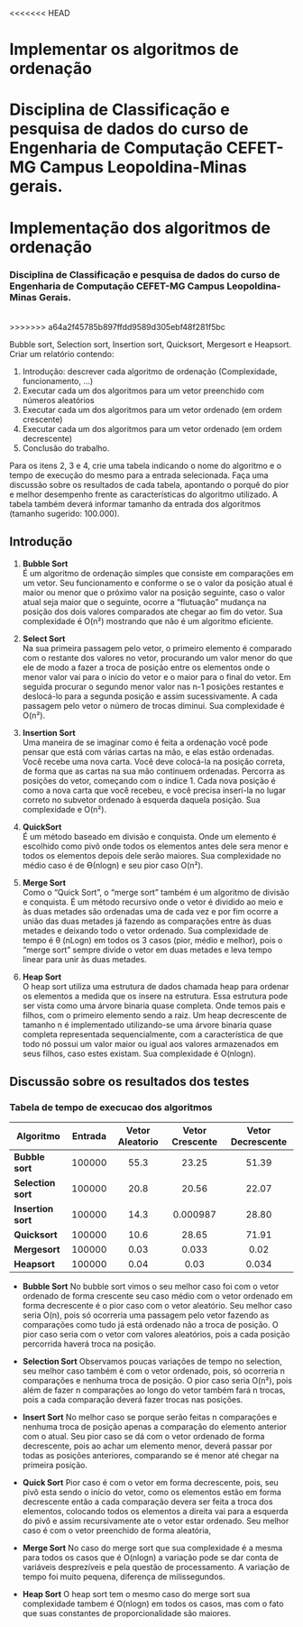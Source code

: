 <<<<<<< HEAD
# **Implementar os algoritmos de ordenação**

**Disciplina de Classificação e pesquisa de dados do curso de Engenharia de Computação CEFET-MG Campus Leopoldina-Minas gerais.**
=======
# **Implementação dos algoritmos de ordenação**
### **Disciplina de Classificação e pesquisa de dados do curso de Engenharia de Computação CEFET-MG Campus Leopoldina-Minas Gerais.**
<br />
>>>>>>> a64a2f45785b897ffdd9589d305ebf48f281f5bc

Bubble sort, Selection sort, Insertion sort, Quicksort, Mergesort e Heapsort. Criar um relatório contendo:

1) Introdução: descrever cada algoritmo de ordenação (Complexidade,
funcionamento, ...)
2) Executar cada um dos algoritmos para um vetor preenchido com números
aleatórios
3) Executar cada um dos algoritmos para um vetor ordenado (em ordem
crescente)
4) Executar cada um dos algoritmos para um vetor ordenado (em ordem
decrescente)
5) Conclusão do trabalho.

Para os itens 2, 3 e 4, crie uma tabela indicando o nome do algoritmo e o
tempo de execução do mesmo para a entrada selecionada. Faça uma
discussão sobre os resultados de cada tabela, apontando o porquê do pior e
melhor desempenho frente as características do algoritmo utilizado. A tabela
também deverá informar tamanho da entrada dos algoritmos (tamanho
sugerido: 100.000).

## Introdução

1. **Bubble Sort** \
É um algoritmo de ordenação simples que consiste em comparações em um vetor. Seu funcionamento e conforme o se o valor da posição atual é maior ou menor que o próximo valor na posição seguinte, caso o valor atual seja maior que o seguinte, ocorre a “flutuação” mudança na posição dos dois valores comparados ate chegar ao fim do vetor. Sua complexidade é O(n²) mostrando que não é um algoritmo eficiente.

2. **Select Sort** \
Na sua primeira passagem pelo vetor, o primeiro elemento é comparado com o restante dos valores no vetor, procurando um valor menor do que ele de modo a fazer a troca de posição entre os elementos onde o menor valor vai para o início do vetor e o maior para o final do vetor. Em seguida procurar o segundo menor valor nas n-1 posições restantes e deslocá-lo para a segunda posição e assim sucessivamente. A cada passagem pelo vetor o número de trocas diminui. Sua complexidade é O(n²).
3. **Insertion Sort** \
Uma maneira de se imaginar como é feita a ordenação você pode pensar que está com várias cartas na mão, e elas estão ordenadas. Você recebe uma nova carta. Você deve colocá-la na posição correta, de forma que as cartas na sua mão continuem ordenadas. Percorra as posições do vetor, começando com o índice 1. Cada nova posição é como a nova carta que você recebeu, e você precisa inseri-la no lugar correto no subvetor ordenado à esquerda daquela posição. Sua complexidade e O(n²).
4. **QuickSort** \
É um método baseado em divisão e conquista. Onde um elemento é escolhido como pivô onde todos os elementos antes dele sera menor e todos os elementos depois dele serão maiores. Sua complexidade no médio caso é de ϴ(nlogn) e seu pior caso O(n²).
5. **Merge Sort** \
Como o “Quick Sort”, o “merge sort” também é um algoritmo de divisão e conquista. É um método recursivo onde o vetor é dividido ao meio e às duas metades são ordenadas uma de cada vez e por fim ocorre a união das duas metades já fazendo as comparações entre às duas metades e deixando todo o vetor ordenado. Sua complexidade de tempo é θ (nLogn) em todos os 3 casos (pior, médio e melhor), pois o “merge sort” sempre divide o vetor em duas metades e leva tempo linear para unir às duas metades.

6. **Heap Sort** \
O heap sort utiliza uma estrutura de dados chamada heap para ordenar os elementos a medida que os insere na estrutura. Essa estrutura pode ser vista como uma árvore binaria quase completa. Onde temos pais e filhos, com o primeiro elemento sendo a raiz. Um heap decrescente de tamanho n  é implementado utilizando-se uma árvore binaria quase completa representada sequencialmente, com a característica de que todo nó possui um valor maior ou igual aos valores armazenados em seus filhos, caso estes existam. Sua complexidade é O(nlogn).

## **Discussão sobre os resultados dos testes**

### Tabela de tempo de execucao dos algoritmos

| Algoritmo          | Entrada | Vetor Aleatorio | Vetor Crescente | Vetor Decrescente |
|--------------------|---------|:---------------:|:---------------:|:-------------------:|
| **Bubble sort**    | 100000  | 55.3            | 23.25           |       51.39       |
| **Selection sort** | 100000  | 20.8            | 20.56           |       22.07       |
| **Insertion sort** | 100000  | 14.3            | 0.000987        |       28.80       |
| **Quicksort**      | 100000  | 10.6            | 28.65           |       71.91       |
| **Mergesort**      | 100000  | 0.03            | 0.033           |        0.02       |
| **Heapsort**       | 100000  | 0.04            | 0.03            |       0.034       |

* **Bubble Sort**
No bubble sort vimos o seu melhor caso foi com o vetor ordenado de forma crescente seu caso médio com o vetor ordenado em forma decrescente  é o pior caso com o vetor aleatório. Seu melhor caso seria O(n), pois só ocorreria uma passagem pelo vetor fazendo as comparações como tudo já está ordenado não a troca de posição. O pior caso seria com o vetor com valores aleatórios, pois a cada posição percorrida haverá troca na posição.

* **Selection Sort**
Observamos poucas variações de tempo no selection, seu melhor caso também é com o vetor ordenado, pois, só ocorreria n comparações e nenhuma troca de posição. O pior caso seria O(n²), pois além de fazer n comparações ao longo do vetor também fará n  trocas, pois a cada comparação deverá fazer trocas nas posições.

* **Insert Sort**
No melhor caso se porque serão feitas n comparações e nenhuma troca de posição apenas a comparação do elemento anterior com o atual. Seu pior caso se dá com o vetor ordenado de forma decrescente, pois ao achar um elemento menor, deverá passar por todas as posições anteriores, comparando se é menor até chegar na primeira posição.
* **Quick Sort**
Pior caso é com o vetor em forma decrescente, pois, seu pivô esta sendo o início do vetor, como os elementos estão em forma decrescente então a cada comparação devera ser feita a troca dos elementos, colocando todos os elementos a direita vai para a esquerda do pivô e assim recursivamente ate o vetor estar ordenado. Seu melhor caso é com o vetor preenchido de forma aleatória,

* **Merge Sort**
No caso do merge sort que sua complexidade é a mesma para todos os casos que é O(nlogn) a variação pode se dar conta de variáveis desprezíveis e pela questão de processamento. A variação de tempo foi muito pequena, diferença de milissegundos.

* **Heap Sort**
O heap sort tem o mesmo caso do merge sort sua complexidade tambem é O(nlogn) em todos os casos, mas com o fato que suas constantes de proporcionalidade são maiores.
